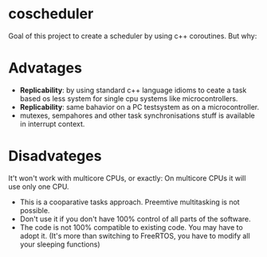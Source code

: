 # coscheduler

Goal of this project to create a scheduler by using c++ coroutines. But why:

# Advatages

- **Replicability**: by using standard c++ language idioms to ceate a task based os less system 
for single cpu systems like microcontrollers.
- **Replicability**: same bahavior on a PC testsystem as on a microcontroller.
- mutexes, sempahores and other task synchronisations stuff is available in interrupt context.


# Disadvateges

It't won't work with multicore CPUs, or exactly: On multicore CPUs it will use only one CPU.

- This is a cooparative tasks approach. Preemtive multitasking is not possible.
- Don't use it if you don't have 100% control of all parts of the software.
- The code is not 100% compatible to existing code. You may have to adopt it. (It's more than switching to FreeRTOS, you have to modify all your sleeping functions)



